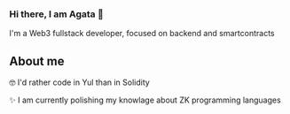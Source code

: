 ### Hi there, I am Agata 👋 

I'm a Web3 fullstack developer, focused on backend and smartcontracts

## About me

🤓 I'd rather code in Yul than in Solidity 

✨ I am currently polishing my knowlage about ZK programming languages






